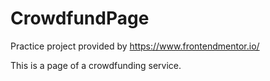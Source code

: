 # CrowdfundPage

Practice project provided by https://www.frontendmentor.io/

This is a page of a crowdfunding service.
